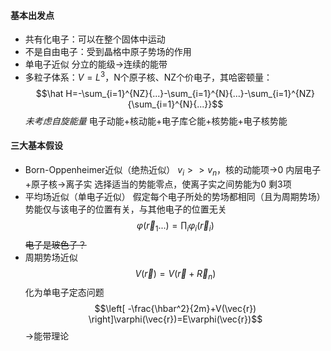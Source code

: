 #### 基本出发点
- 共有化电子：可以在整个固体中运动
- 不是自由电子：受到晶格中原子势场的作用
- 单电子近似
分立的能级->连续的能带
- 多粒子体系：$V=L^3$，N个原子核、NZ个价电子，其哈密顿量：$$\hat H=-\sum_{i=1}^{NZ}{...}-\sum_{i=1}^{N}{...}-\sum_{i=1}^{NZ}{\sum_{i=1}^{N}{...}}$$
    *未考虑自旋能量*
    电子动能+核动能+电子库仑能+核势能+电子核势能
#### 三大基本假设
- Born-Oppenheimer近似（绝热近似）
    $v_i >> v_n$，核的动能项->0
    内层电子+原子核->离子实
    选择适当的势能零点，使离子实之间势能为0
    剩3项
- 平均场近似（单电子近似）
    假定每个电子所处的势场都相同（且为周期势场）
    势能仅与该电子的位置有关，与其他电子的位置无关
    $$\varphi(\vec r_1...)=\prod_i{\varphi_i(\vec r_i)}$$
    ~~电子是玻色子？~~
- 周期势场近似
    $$V(\vec r)=V(\vec r + \vec R_n)$$
    化为单电子定态问题
$$\left[ -\frac{\hbar^2}{2m}+V(\vec{r}) \right]\varphi(\vec{r})=E\varphi(\vec{r})$$
->能带理论